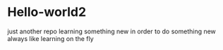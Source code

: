 # Hello-world2
just another repo
learning something new in order to do something new 
always like learning on the fly
